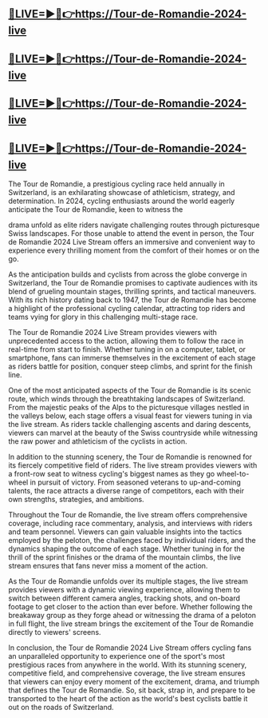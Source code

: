 
[🔴LIVE=►📲👉https://Tour-de-Romandie-2024-live](https://worldsportshd.com/sports/)
-
[🔴LIVE=►📲👉https://Tour-de-Romandie-2024-live](https://worldsportshd.com/sports/)
-
[🔴LIVE=►📲👉https://Tour-de-Romandie-2024-live](https://worldsportshd.com/sports/)
-

[🔴LIVE=►📲👉https://Tour-de-Romandie-2024-live](https://worldsportshd.com/sports/)
-


The Tour de Romandie, a prestigious cycling race held annually in Switzerland, is an exhilarating showcase of athleticism, strategy, and determination. In 2024, cycling enthusiasts around the world eagerly anticipate the Tour de Romandie, keen to witness the



 

drama unfold as elite riders navigate challenging routes through picturesque Swiss landscapes. For those unable to attend the event in person, the Tour de Romandie 2024 Live Stream offers an immersive and convenient way to experience every thrilling moment from the comfort of their homes or on the go.

As the anticipation builds and cyclists from across the globe converge in Switzerland, the Tour de Romandie promises to captivate audiences with its blend of grueling mountain stages, thrilling sprints, and tactical maneuvers. With its rich history dating back to 1947, the Tour de Romandie has become a highlight of the professional cycling calendar, attracting top riders and teams vying for glory in this challenging multi-stage race.

The Tour de Romandie 2024 Live Stream provides viewers with unprecedented access to the action, allowing them to follow the race in real-time from start to finish. Whether tuning in on a computer, tablet, or smartphone, fans can immerse themselves in the excitement of each stage as riders battle for position, conquer steep climbs, and sprint for the finish line.

One of the most anticipated aspects of the Tour de Romandie is its scenic route, which winds through the breathtaking landscapes of Switzerland. From the majestic peaks of the Alps to the picturesque villages nestled in the valleys below, each stage offers a visual feast for viewers tuning in via the live stream. As riders tackle challenging ascents and daring descents, viewers can marvel at the beauty of the Swiss countryside while witnessing the raw power and athleticism of the cyclists in action.

In addition to the stunning scenery, the Tour de Romandie is renowned for its fiercely competitive field of riders. The live stream provides viewers with a front-row seat to witness cycling's biggest names as they go wheel-to-wheel in pursuit of victory. From seasoned veterans to up-and-coming talents, the race attracts a diverse range of competitors, each with their own strengths, strategies, and ambitions.

Throughout the Tour de Romandie, the live stream offers comprehensive coverage, including race commentary, analysis, and interviews with riders and team personnel. Viewers can gain valuable insights into the tactics employed by the peloton, the challenges faced by individual riders, and the dynamics shaping the outcome of each stage. Whether tuning in for the thrill of the sprint finishes or the drama of the mountain climbs, the live stream ensures that fans never miss a moment of the action.

As the Tour de Romandie unfolds over its multiple stages, the live stream provides viewers with a dynamic viewing experience, allowing them to switch between different camera angles, tracking shots, and on-board footage to get closer to the action than ever before. Whether following the breakaway group as they forge ahead or witnessing the drama of a peloton in full flight, the live stream brings the excitement of the Tour de Romandie directly to viewers' screens.

In conclusion, the Tour de Romandie 2024 Live Stream offers cycling fans an unparalleled opportunity to experience one of the sport's most prestigious races from anywhere in the world. With its stunning scenery, competitive field, and comprehensive coverage, the live stream ensures that viewers can enjoy every moment of the excitement, drama, and triumph that defines the Tour de Romandie. So, sit back, strap in, and prepare to be transported to the heart of the action as the world's best cyclists battle it out on the roads of Switzerland.
